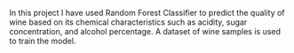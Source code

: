 In this project I have used Random Forest Classifier to predict the quality of wine based on its chemical characteristics such as acidity, sugar  concentration, and alcohol percentage. A dataset of wine samples is used to train the model.
